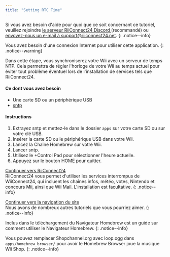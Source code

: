 ```yaml
---
title: "Setting RTC Time"
---
```


Si vous avez besoin d'aide pour quoi que ce soit concernant ce tutoriel, veuillez rejoindre [ le serveur RiiConnect24 Discord ](https://discord.gg/rc24) (recommandé) ou [envoyez-nous un e-mail à support@riiconnect24.net](mailto:support@riiconnect24.net).
{: .notice--info}

Vous avez besoin d'une connexion Internet pour utiliser cette application.
{: .notice--warning}

Dans cette étape, vous synchroniserez votre Wii avec un serveur de temps NTP. Cela permettra de régler l'horloge de votre Wii au temps actuel pour éviter tout problème éventuel lors de l'installation de services tels que RiiConnect24.

#### Ce dont vous avez besoin
* Une carte SD ou un périphérique USB
* [sntp](https://hbb1.oscwii.org/hbb/sntp/sntp.zip)

#### Instructions

1. Extrayez sntp et mettez-le dans le dossier `apps` sur votre carte SD ou sur votre clé USB.
2. Insérer la carte SD ou le périphérique USB dans votre Wii.
3. Lancez la Chaîne Homebrew sur votre Wii.
4. Lancer sntp.
5. Utilisez le +Control Pad pour sélectionner l'heure actuelle.
6. Appuyez sur le bouton HOME pour quitter.

[Continuer vers RiiConnect24](riiconnect24) <br> RiiConnect24 vous permet d'utiliser les services interrompus de WiiConnect24, qui incluent les chaînes infos, météo, votes, Nintendo et concours Mii, ainsi que Wii Mail. L'installation est facultative.
{: .notice--info}

[Continuer vers la navigation du site](site-navigation)<br> Nous avons de nombreux autres tutoriels que vous pourriez aimer.
{: .notice--info}

Inclus dans le téléchargement du Navigateur Homebrew est un guide sur comment utiliser le Navigateur Homebrew.
{: .notice--info}

Vous pouvez remplacer Shopchannel.org avec loop.ogg dans `apps/homebrew_browser/` pour avoir le Homebrew Browser joue la musique Wii Shop.
{: .notice--info}
